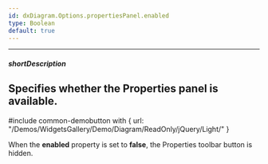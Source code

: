```yaml
---
id: dxDiagram.Options.propertiesPanel.enabled
type: Boolean
default: true
---
```

---
##### shortDescription
<!-- Description goes here -->
Specifies whether the Properties panel is available.
---
#include common-demobutton with {
    url: "/Demos/WidgetsGallery/Demo/Diagram/ReadOnly/jQuery/Light/"
}

When the **enabled** property is set to **false**, the Properties toolbar button is hidden.

